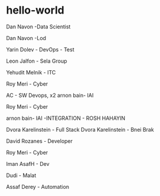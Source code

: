 # hello-world

Dan Navon -Data Scientist

Dan Navon -Lod

Yarin Dolev - DevOps - Test

Leon Jalfon - Sela Group

Yehudit Melnik - ITC

Roy Meri - Cyber

AC - SW Devops, x2
arnon bain- IAI

Roy Meri - Cyber

arnon bain- IAI -INTEGRATION - ROSH HAHAYIN

Dvora Karelinstein - Full Stack
Dvora Karelinstein - Bnei Brak

David Rozanes - Developer

Roy Meri - Cyber

Iman
AsafH - Dev

Dudi - Malat

Assaf Derey - Automation
